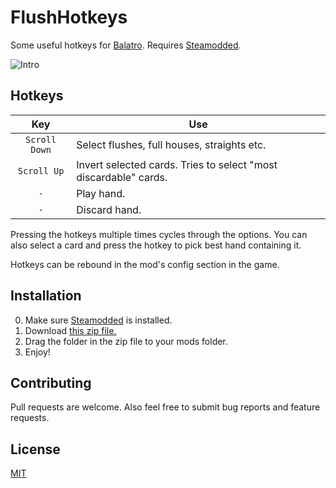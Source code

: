 # FlushHotkeys
Some useful hotkeys for [Balatro](https://store.steampowered.com/app/2379780/Balatro). Requires [Steamodded](https://github.com/Steamopollys/Steamodded).

![Intro](banner.gif)

## Hotkeys
| Key | Use                              |
| :-: | -------------------------------- |
| `Scroll Down` | Select flushes, full houses, straights etc. |
| `Scroll Up` | Invert selected cards. Tries to select "most discardable" cards. |
| `-`| Play hand.|
| `-`| Discard hand.|

Pressing the hotkeys multiple times cycles through the options. You can also select a card and press the hotkey to pick best hand containing it.

Hotkeys can be rebound in the mod's config section in the game.

## Installation
0. Make sure [Steamodded](https://github.com/Steamodded/smods) is installed. 
1. Download [this zip file.](https://github.com/Agoraaa/FlushHotkeys/archive/refs/heads/main.zip)
2. Drag the folder in the zip file to your mods folder.
3. Enjoy!

## Contributing
Pull requests are welcome. Also feel free to submit bug reports and feature requests.

## License

[MIT](https://choosealicense.com/licenses/mit/)